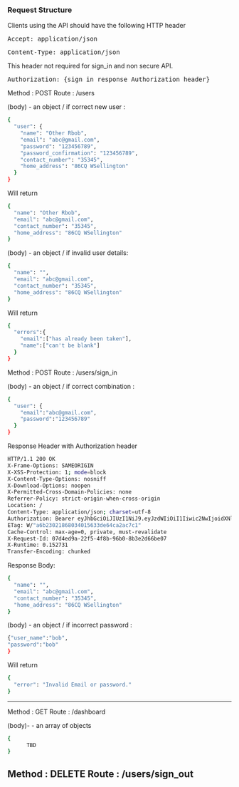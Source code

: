 ### Request Structure

Clients using the API should have the following HTTP header
<pre>
Accept: application/json
</pre>

<pre>
Content-Type: application/json
</pre>

This header not required for sign_in and non secure API.
<pre>
Authorization: {sign_in response Authorization header}
</pre>

Method : POST
Route : /users

(body) - an object / if correct new user :
```sh
{
  "user": {
    "name": "Other Rbob",
    "email": "abc@gmail.com",
    "password": "123456789",
    "password_confirmation": "123456789",
    "contact_number": "35345",
    "home_address": "86CQ WSellington"
  }
}
```
Will return
```sh
{
  "name": "Other Rbob",
  "email": "abc@gmail.com",
  "contact_number": "35345",
  "home_address": "86CQ WSellington"
}
```

(body) - an object / if invalid user details:
```sh
{
  "name": "",
  "email": "abc@gmail.com",
  "contact_number": "35345",
  "home_address": "86CQ WSellington"
}
```
Will return
```sh
{
  "errors":{
    "email":["has already been taken"],
    "name":["can't be blank"]
  }
}
```

Method : POST
Route : /users/sign_in

(body) - an object / if correct combination :
```sh
{
  "user": {
    "email":"abc@gmail.com",
    "password":"123456789"
  }
}
```
Response Header with Authorization header
```sh
HTTP/1.1 200 OK
X-Frame-Options: SAMEORIGIN
X-XSS-Protection: 1; mode=block
X-Content-Type-Options: nosniff
X-Download-Options: noopen
X-Permitted-Cross-Domain-Policies: none
Referrer-Policy: strict-origin-when-cross-origin
Location: /
Content-Type: application/json; charset=utf-8
Authorization: Bearer eyJhbGciOiJIUzI1NiJ9.eyJzdWIiOiI1Iiwic2NwIjoidXNlciIsImF1ZCI6bnVsbCwiaWF0IjoxNTQyODUzODg3LCJleHAiOjE1NDI5NDAyODcsImp0aSI6IjMzNzQzZmRiLTFiYzgtNDBiMy04NmJiLTkzODNmYTA4MzA3NiJ9.vsGHjCceQL-i2a6lWHoAVP4_cJ2aqwbDM1k8gT4lNjU
ETag: W/"a6b23021868034015633de64ca2ac7c1"
Cache-Control: max-age=0, private, must-revalidate
X-Request-Id: 07d4ed9a-22f5-4f8b-96b0-8b3e2d66be07
X-Runtime: 0.152731
Transfer-Encoding: chunked
```
Response Body:

```sh
{
  "name": "",
  "email": "abc@gmail.com",
  "contact_number": "35345",
  "home_address": "86CQ WSellington"
}
```

(body) - an object / if incorrect password :
```sh
{"user_name":"bob",
"password":"bob"
}
```
Will return
```sh
{
  "error": "Invalid Email or password."
}
```
 ---

Method : GET
Route : /dashboard

(body)- - an array of objects
```sh
{
      TBD
}
```


Method : DELETE
Route : /users/sign_out
 ---
